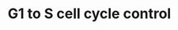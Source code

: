 ---
annotations:
- id: PW:0000095
  parent: regulatory pathway
  type: Pathway Ontology
  value: G1/S DNA damage checkpoint pathway
authors:
- A.C.Zambon
- MaintBot
- Khanspers
- Christine Chichester
- Marvin M2
description: 'In the G1 phase there are two types of DNA damage responses, the p53-dependent
  and the p53-independent pathways. The p53-dependent responses inhibit CDKs through
  the up-regulation of genes encoding CKIs mediated by the p53 protein, whereas the
  p53-independent mechanisms inhibit CDKs through the inhibitory T14Y15 phosphorylation
  of Cdk2. Failure of DNA damage checkpoints in G1 leads to mutagenic replication
  of damaged templates and other replication defects.  Source: Reactome http://www.reactome.org/cgi-bin/eventbrowser?DB=gk_current&FOCUS_SPECIES=Homo%20sapiens&ID=69615&'
last-edited: 2018-03-15
organisms:
- Danio rerio
redirect_from:
- /index.php/Pathway:WP445
- /instance/WP445
revision: null
schema-jsonld:
- '@context': https://schema.org/
  '@id': https://wikipathways.github.io/pathways/WP445.html
  '@type': Dataset
  creator:
    '@type': Organization
    name: WikiPathways
  description: 'In the G1 phase there are two types of DNA damage responses, the p53-dependent
    and the p53-independent pathways. The p53-dependent responses inhibit CDKs through
    the up-regulation of genes encoding CKIs mediated by the p53 protein, whereas
    the p53-independent mechanisms inhibit CDKs through the inhibitory T14Y15 phosphorylation
    of Cdk2. Failure of DNA damage checkpoints in G1 leads to mutagenic replication
    of damaged templates and other replication defects.  Source: Reactome http://www.reactome.org/cgi-bin/eventbrowser?DB=gk_current&FOCUS_SPECIES=Homo%20sapiens&ID=69615&'
  keywords:
  - ATM
  - CDC25A
  - CDC2A
  - CDK
  - CDKN1A
  - CDKN1B
  - CREB1
  - CREB3
  - CREB3L4
  - CREBL1
  - Cdk
  - CyclinD
  - E2F1
  - E2F2
  - E2F4
  - E2F5
  - E2F6
  - E2f
  - MCM6
  - MCM7
  - ORC2L
  - POLE
  - POLE2
  - RB1
  - RBL1
  - TFDP1
  - ccna1
  - ccnb1
  - ccnd1
  - ccnd2a
  - ccnd2b
  - ccnd3
  - ccne
  - ccng2
  - cdk4
  - cdk6
  - cdkn1ca
  - cdkn2a/b
  - cdkn2c
  - cdkn2d
  - creb3l1
  - e2f3
  - gadd45a
  - mcm2
  - mcm3
  - mcm4
  - mcm5
  - mdm2
  - myt1a
  - orc1l
  - orc3l
  - orc6l
  - pcna
  - prim1
  - rpa1
  - rpa2
  - tfdp2
  - tp53
  - wee1
  - zgc:101599
  - zgc:110727
  - zgc:114132
  - zgc:55680
  - zgc:56264
  - zgc:56310
  - zgc:56598
  - zgc:66452
  - zgc:77827
  - zgc:77841
  - zgc:85772
  - zgc:85821
  - zgc:86724
  license: CC0
  name: G1 to S cell cycle control
seo: CreativeWork
title: G1 to S cell cycle control
wpid: WP445
---